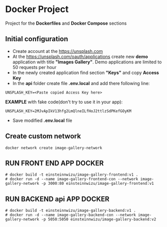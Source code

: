 # Docker Project

Project for the **Dockerfiles** and **Docker Compose** sections

## Initial configuration

- Create account at the https://unsplash.com
- At the https://unsplash.com/oauth/applications create new **demo** application with title **"Images Gallery"**.
  Demo applications are limited to 50 requests per hour
- In the newly created application find section **"Keys"** and copy **Access Key**
- In the **api** folder create file **.env.local** and add there following line:

```
UNSPLASH_KEY=<Paste copied Access Key here>
```

**EXAMPLE** with fake code(don't try to use it in your app):

```
UNSPLASH_KEY=2MJvApIkV13hfg2LmQlneILfHoJ2ttlzSdPKefGOyKM
```

- Save modified **.env.local** file

## Create custom network 
```
docker network create image-gallery-network 
```
## RUN FRONT END APP DOCKER
```
# docker build -t einsteinnwizu/image-gallery-frontend:v1 .
# docker run -d --name image-gallery-frontend-con --network image-gallery-network -p 3000:80 einsteinnwizu/image-gallery-frontend:v1
```

## RUN BACKEND api APP DOCKER
```
# docker build -t einsteinnwizu/image-gallery-backend:v1 .
# docker run -d --name image-gallery-backend-con --network image-gallery-network -p 5050:5050 einsteinnwizu/image-gallery-backend:v2
```

